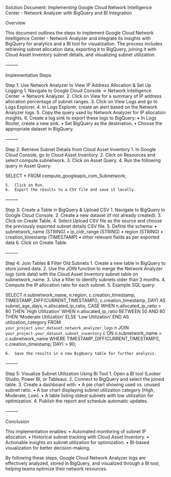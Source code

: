 Solution Document: Implementing Google Cloud Network Intelligence Center - Network Analyzer with BigQuery and BI Integration

Overview

This document outlines the steps to implement Google Cloud Network Intelligence Center - Network Analyzer and integrate its insights with BigQuery for analytics and a BI tool for visualization. The process includes retrieving subnet allocation data, exporting it to BigQuery, joining it with Cloud Asset Inventory subnet details, and visualizing subnet utilization.

⸻

Implementation Steps

Step 1: Use Network Analyzer to View IP Address Allocation & Set Up Logging
	1.	Navigate to Google Cloud Console → Network Intelligence Center → Network Analyzer.
	2.	Click on View for a summary of IP address allocation percentage of subnet ranges.
	3.	Click on View Logs and go to Logs Explorer.
	4.	In Logs Explorer, create an alert based on the Network Analyzer logs.
	5.	Copy the query used by Network Analyzer for IP allocation insights.
	6.	Create a log sink to export these logs to BigQuery:
	•	In Logs Router, create a new sink.
	•	Set BigQuery as the destination.
	•	Choose the appropriate dataset in BigQuery.

⸻

Step 2: Retrieve Subnet Details from Cloud Asset Inventory
	1.	In Google Cloud Console, go to Cloud Asset Inventory.
	2.	Click on Resources and select compute.subnetwork.
	3.	Click on Asset Query.
	4.	Run the following query in Asset Query:

SELECT * FROM compute_googleapis_com_Subnetwork;


	5.	Click on Run.
	6.	Export the results to a CSV file and save it locally.

⸻

Step 3: Create a Table in BigQuery & Upload CSV
	1.	Navigate to BigQuery in Google Cloud Console.
	2.	Create a new dataset (if not already created).
	3.	Click on Create Table.
	4.	Select Upload CSV file as the source and choose the previously exported subnet details CSV file.
	5.	Define the schema:
	•	subnetwork_name (STRING)
	•	ip_cidr_range (STRING)
	•	region (STRING)
	•	creation_timestamp (TIMESTAMP)
	•	other relevant fields as per exported data
	6.	Click on Create Table.

⸻

Step 4: Join Tables & Filter Old Subnets
	1.	Create a new table in BigQuery to store joined data.
	2.	Use the JOIN function to merge the Network Analyzer logs (sink data) with the Cloud Asset Inventory subnet table on subnetwork_name.
	3.	Use a filter to identify subnets older than 3 months.
	4.	Compute the IP allocation ratio for each subnet.
	5.	Example SQL query:

SELECT 
    n.subnetwork_name, 
    n.region,
    c.creation_timestamp,
    TIMESTAMP_DIFF(CURRENT_TIMESTAMP(), c.creation_timestamp, DAY) AS subnet_age_days,
    n.allocated_ip_ratio,
    CASE 
        WHEN n.allocated_ip_ratio > 80 THEN 'High Utilization'
        WHEN n.allocated_ip_ratio BETWEEN 50 AND 80 THEN 'Moderate Utilization'
        ELSE 'Low Utilization'
    END AS utilization_category
FROM `your_project.your_dataset.network_analyzer_logs` n
JOIN `your_project.your_dataset.subnet_inventory` c
ON n.subnetwork_name = c.subnetwork_name
WHERE TIMESTAMP_DIFF(CURRENT_TIMESTAMP(), c.creation_timestamp, DAY) > 90;


	6.	Save the results in a new BigQuery table for further analysis.

⸻

Step 5: Visualize Subnet Utilization Using BI Tool
	1.	Open a BI tool (Looker Studio, Power BI, or Tableau).
	2.	Connect to BigQuery and select the joined table.
	3.	Create a dashboard with:
	•	A pie chart showing used vs. unused subnet ratio.
	•	A bar chart displaying subnet utilization category (High, Moderate, Low).
	•	A table listing oldest subnets with low utilization for optimization.
	4.	Publish the report and schedule automatic updates.

⸻

Conclusion

This implementation enables:
	•	Automated monitoring of subnet IP allocation.
	•	Historical subnet tracking with Cloud Asset Inventory.
	•	Actionable insights on subnet utilization for optimization.
	•	BI-based visualization for better decision-making.

By following these steps, Google Cloud Network Analyzer logs are effectively analyzed, stored in BigQuery, and visualized through a BI tool, helping teams optimize their network resources.
